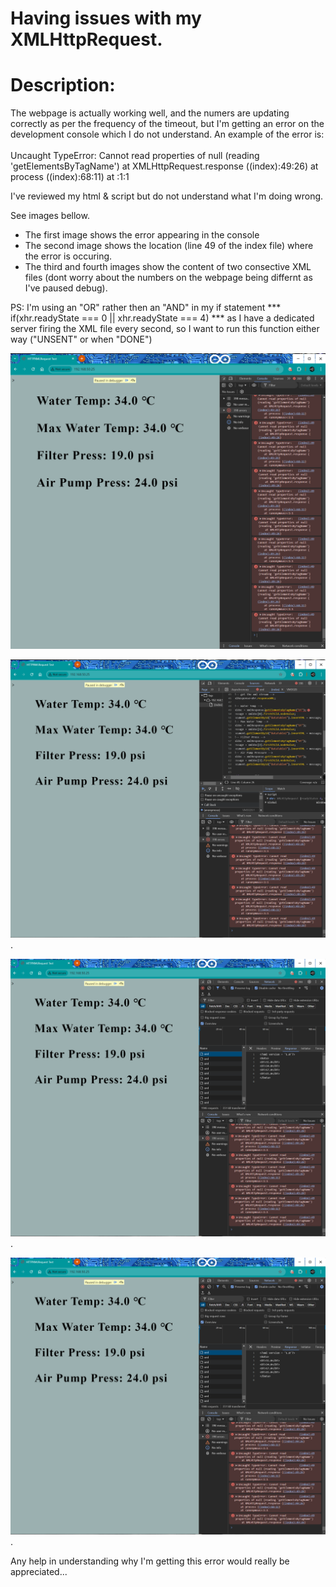 # Having issues with my XMLHttpRequest.


# Description:
The webpage is actually working well, and the numers are updating correctly as per the frequency of the timeout, but I'm getting an error on the development console which I do not understand.
An example of the error is: <br><br>
Uncaught TypeError: Cannot read properties of null (reading 'getElementsByTagName') at XMLHttpRequest.response ((index):49:26) at process ((index):68:11) at <anonymous>:1:1

I've reviewed my html & script but do not understand what I'm doing wrong.

See images bellow.
- The first image shows the error appearing in the console<br>
- The second image shows the location (line 49 of the index file) where the error is occuring.<br>
- The third and fourth images show the content of two consective XML files (dont worry about the numbers on the webpage being differnt as I've paused debug).<br>

PS: I'm using an "OR" rather then an "AND" in my if statement *** if(xhr.readyState === 0 || xhr.readyState === 4) *** as I have a dedicated server firing the XML file every second, so I want to run this function either way ("UNSENT"  or when "DONE")

![Error1](https://github.com/AIoT-Consulting/AJAX_Example/blob/main/assets/Screenshot%20Errors_1.png)

![Error1](https://github.com/AIoT-Consulting/AJAX_Example/blob/main/assets/Screenshot%20Errors_2.png).

![Error1](https://github.com/AIoT-Consulting/AJAX_Example/blob/main/assets/Screenshot%20Network_2.png).

![Error1](https://github.com/AIoT-Consulting/AJAX_Example/blob/main/assets/Screenshot%20Network_3.png).


Any help in understanding why I'm getting this error would really be appreciated...

